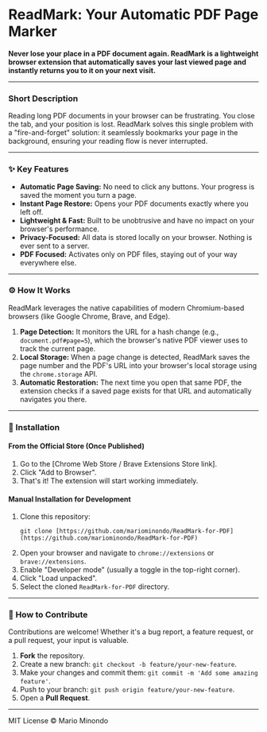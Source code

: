# ReadMark: Your Automatic PDF Page Marker

**Never lose your place in a PDF document again. ReadMark is a lightweight browser extension that automatically saves your last viewed page and instantly returns you to it on your next visit.**

---

### Short Description

Reading long PDF documents in your browser can be frustrating. You close the tab, and your position is lost. ReadMark solves this single problem with a "fire-and-forget" solution: it seamlessly bookmarks your page in the background, ensuring your reading flow is never interrupted.

---

### ✨ Key Features

* **Automatic Page Saving:** No need to click any buttons. Your progress is saved the moment you turn a page.
* **Instant Page Restore:** Opens your PDF documents exactly where you left off.
* **Lightweight & Fast:** Built to be unobtrusive and have no impact on your browser's performance.
* **Privacy-Focused:** All data is stored locally on your browser. Nothing is ever sent to a server.
* **PDF Focused:** Activates only on PDF files, staying out of your way everywhere else.

---

### ⚙️ How It Works

ReadMark leverages the native capabilities of modern Chromium-based browsers (like Google Chrome, Brave, and Edge).

1.  **Page Detection:** It monitors the URL for a hash change (e.g., `document.pdf#page=5`), which the browser's native PDF viewer uses to track the current page.
2.  **Local Storage:** When a page change is detected, ReadMark saves the page number and the PDF's URL into your browser's local storage using the `chrome.storage` API.
3.  **Automatic Restoration:** The next time you open that same PDF, the extension checks if a saved page exists for that URL and automatically navigates you there.

---

### 🚀 Installation

#### From the Official Store (Once Published)

1.  Go to the [Chrome Web Store / Brave Extensions Store link].
2.  Click "Add to Browser".
3.  That's it! The extension will start working immediately.

#### Manual Installation for Development

1.  Clone this repository:
    ```
    git clone [https://github.com/mariominondo/ReadMark-for-PDF](https://github.com/mariominondo/ReadMark-for-PDF)
    ```
2.  Open your browser and navigate to `chrome://extensions` or `brave://extensions`.
3.  Enable "Developer mode" (usually a toggle in the top-right corner).
4.  Click "Load unpacked".
5.  Select the cloned `ReadMark-for-PDF` directory.

---

### 🤝 How to Contribute

Contributions are welcome! Whether it's a bug report, a feature request, or a pull request, your input is valuable.

1.  **Fork** the repository.
2.  Create a new branch: `git checkout -b feature/your-new-feature`.
3.  Make your changes and commit them: `git commit -m 'Add some amazing feature'`.
4.  Push to your branch: `git push origin feature/your-new-feature`.
5.  Open a **Pull Request**.

---

MIT License © Mario Minondo
